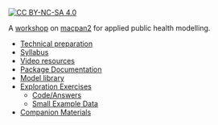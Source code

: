 [![CC BY-NC-SA 4.0][cc-by-nc-sa-shield]][cc-by-nc-sa]

A [workshop](https://canmod.github.io/macpan-workshop/) on [macpan2](https://canmod.github.io/macpan2) for applied public health modelling. 

[cc-by-nc-sa]: http://creativecommons.org/licenses/by-nc-sa/4.0/
[cc-by-nc-sa-image]: https://licensebuttons.net/l/by-nc-sa/4.0/88x31.png
[cc-by-nc-sa-shield]: https://img.shields.io/badge/License-CC%20BY--NC--SA%204.0-lightgrey.svg


* [Technical preparation](technical-preparation.md)
* [Syllabus](syllabus.md)
* [Video resources](video-resources.md)
* [Package Documentation](https://github.com/canmod/macpan2)
* [Model library](https://github.com/canmod/macpan2/tree/main/inst/starter_models)
* [Exploration Exercises](exploration-exercises.md)
  * [Code/Answers](https://github.com/canmod/macpan-workshop/tree/main/code)
  * [Small Example Data](https://github.com/canmod/macpan-workshop/tree/main/data)
* [Companion Materials](companion-materials.md)
